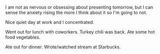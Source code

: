 I am not as nervous or obsessing about presenting tomorrow, but I can sense the anxiety rising the more I think about it so I'm going to not.

Nice quiet day at work and I concentrated.

Went out for lunch with coworkers. Turkey chili was back. Ate some hot food vegetables.

Ate out for dinner. Wrote/watched stream at Starbucks.
